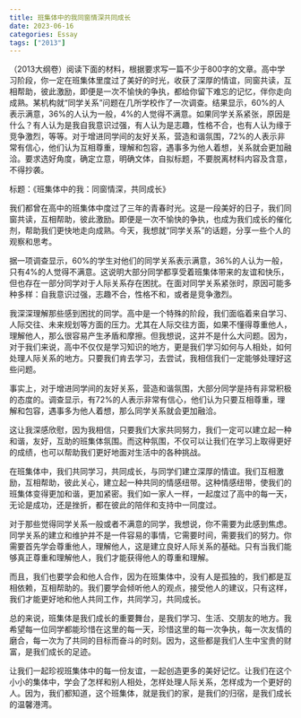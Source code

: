 ```yaml
---
title: 班集体中的我同窗情深共同成长
date: 2023-06-16
categories: Essay
tags: ["2013"]
---
```


（2013大纲卷）阅读下面的材料，根据要求写一篇不少于800字的文章。高中学习阶段，你一定在班集体里度过了美好的时光，收获了深厚的情谊，同窗共读，互相帮助，彼此激励，即便是一次不愉快的争执，都给你留下难忘的记忆，伴你走向成熟。某机构就“同学关系”问题在几所学校作了一次调查。结果显示，60%的人表示满意，36%的人认为一般，4%的人觉得不满意。如果同学关系紧张，原因是什么？有人认为是我自我意识过强，有人认为是志趣，性格不合，也有人认为缘于竞争激烈，等等。对于增进同学间的友好关系，营造和谐氛围，72%的人表示非常有信心，他们认为互相尊重，理解和包容，遇事多为他人着想，关系就会更加融洽。要求选好角度，确定立意，明确文体，自拟标题，不要脱离材料内容及含意，不得抄袭。

标题：《班集体中的我：同窗情深，共同成长》

我们都曾在高中的班集体中度过了三年的青春时光。这是一段美好的日子，我们同窗共读，互相帮助，彼此激励。即便是一次不愉快的争执，也成为我们成长的催化剂，帮助我们更快地走向成熟。今天，我想就“同学关系”的话题，分享一些个人的观察和思考。

据一项调查显示，60%的学生对他们的同学关系表示满意，36%的人认为一般，只有4%的人觉得不满意。这说明大部分同学都享受着班集体带来的友谊和快乐，但也存在一部分同学对于人际关系存在困扰。在面对同学关系紧张时，原因可能多种多样：自我意识过强，志趣不合，性格不和，或者是竞争激烈。

我深深理解那些感到困扰的同学。高中是一个特殊的阶段，我们面临着来自学习、人际交往、未来规划等方面的压力。尤其在人际交往方面，如果不懂得尊重他人，理解他人，那么很容易产生矛盾和摩擦。但我想说，这并不是什么大问题。因为，对于我们来说，高中不仅仅是学习知识的地方，更是我们学习如何与人相处，如何处理人际关系的地方。只要我们肯去学习，去尝试，我相信我们一定能够处理好这些问题。

事实上，对于增进同学间的友好关系，营造和谐氛围，大部分同学是持有非常积极的态度的。调查显示，有72%的人表示非常有信心，他们认为只要互相尊重，理解和包容，遇事多为他人着想，那么同学关系就会更加融洽。

这让我深感欣慰，因为我相信，只要我们大家共同努力，我们一定可以建立起一种和谐，友好，互助的班集体氛围。而这种氛围，不仅可以让我们在学习上取得更好的成绩，也可以帮助我们更好地面对生活中的各种挑战。

在班集体中，我们共同学习，共同成长，与同学们建立深厚的情谊。我们互相激励，互相帮助，彼此关心，建立起一种共同的情感纽带。这种情感纽带，使我们的班集体变得更加和谐，更加紧密。我们如一家人一样，一起度过了高中的每一天，无论是成功，还是挫折，都在彼此的陪伴和支持中一同度过。

对于那些觉得同学关系一般或者不满意的同学，我想说，你不需要为此感到焦虑。同学关系的建立和维护并不是一件容易的事情，它需要时间，需要我们的努力。你需要首先学会尊重他人，理解他人，这是建立良好人际关系的基础。只有当我们能够真正尊重和理解他人，我们才能获得他人的尊重和理解。

而且，我们也要学会和他人合作，因为在班集体中，没有人是孤独的，我们都是互相依赖，互相帮助的。我们要学会倾听他人的观点，接受他人的建议，只有这样，我们才能更好地和他人共同工作，共同学习，共同成长。

总的来说，班集体是我们成长的重要舞台，是我们学习、生活、交朋友的地方。我希望每一位同学都能珍惜在这里的每一天，珍惜这里的每一次争执，每一次友情的磨合，每一次为了共同的目标而奋斗的时刻。因为，这些都是我们人生中宝贵的财富，是我们成长的足迹。

让我们一起珍视班集体中的每一份友谊，一起创造更多的美好记忆。让我们在这个小小的集体中，学会了怎样和别人相处，怎样处理人际关系，怎样成为一个更好的人。因为，我们都知道，这个班集体，就是我们的家，是我们的归宿，是我们成长的温馨港湾。